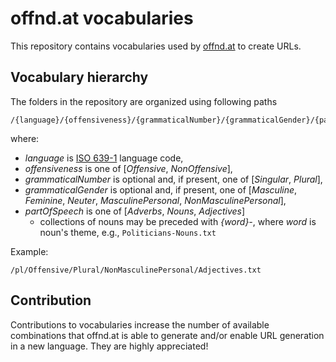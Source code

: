 #  offnd.at vocabularies

This repository contains vocabularies used by [offnd.at](https://offnd.at) to create URLs.

## Vocabulary hierarchy

The folders in the repository are organized using following paths

```
/{language}/{offensiveness}/{grammaticalNumber}/{grammaticalGender}/{partOfSpeech}.txt
```

where:
 - _language_ is [ISO 639-1](https://en.wikipedia.org/wiki/ISO_639-1) language code,
 - _offensiveness_ is one of [_Offensive_, _NonOffensive_],
 - _grammaticalNumber_ is optional and, if present, one of [_Singular_, _Plural_],
 - _grammaticalGender_ is optional and, if present, one of [_Masculine_, _Feminine_, _Neuter_, _MasculinePersonal_, _NonMasculinePersonal_],
 - _partOfSpeech_ is one of [_Adverbs_, _Nouns_, _Adjectives_]
   - collections of nouns may be preceded with _{word}-_, where _word_ is noun's theme, e.g., `Politicians-Nouns.txt`
   
Example:

```
/pl/Offensive/Plural/NonMasculinePersonal/Adjectives.txt
```

## Contribution

Contributions to vocabularies increase the number of available combinations that offnd.at is able to generate and/or enable URL generation in a new language. They are highly appreciated!
